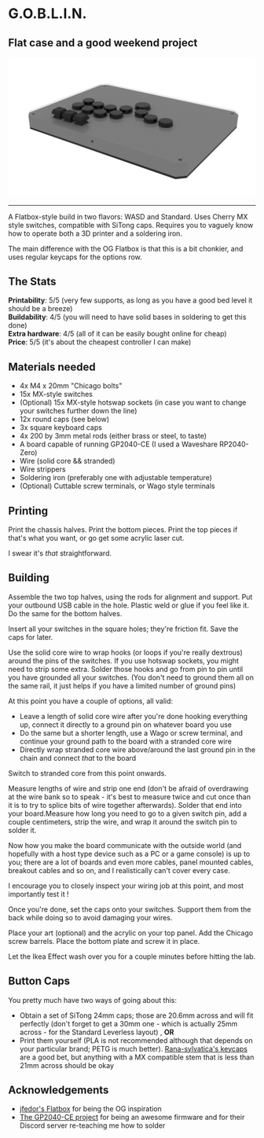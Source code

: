 # G.O.B.L.I.N.
## Flat case and a good weekend project

![I was rendered in Cycles and took like an hour... but at least I'm not EEVEE](../img/goblin.png)

---

A Flatbox-style build in two flavors: WASD and Standard. Uses Cherry MX style switches, compatible with SiTong caps. Requires you to vaguely know how to operate both a 3D printer and a soldering iron.

The main difference with the OG Flatbox is that this is a bit chonkier, and uses regular keycaps for the options row.

## The Stats

**Printability**: 5/5 (very few supports, as long as you have a good bed level it should be a breeze)  
**Buildability**: 4/5 (you will need to have solid bases in soldering to get this done)  
**Extra hardware**: 4/5 (all of it can be easily bought online for cheap)  
**Price**: 5/5 (it's about the cheapest controller I can make)

## Materials needed

- 4x M4 x 20mm "Chicago bolts"
- 15x MX-style switches
- (Optional) 15x MX-style hotswap sockets (in case you want to change your switches further down the line)
- 12x round caps (see below)
- 3x square keyboard caps
- 4x 200 by 3mm metal rods (either brass or steel, to taste)
- A board capable of running GP2040-CE (I used a Waveshare RP2040-Zero)
- Wire (solid core && stranded)
- Wire strippers
- Soldering iron (preferably one with adjustable temperature)
- (Optional) Cuttable screw terminals, or Wago style terminals

## Printing

Print the chassis halves. Print the bottom pieces. Print the top pieces if that's what you want, or go get some acrylic laser cut.

I swear it's *that* straightforward.

## Building

Assemble the two top halves, using the rods for alignment and support. Put your outbound USB cable in the hole. Plastic weld or glue if you feel like it. Do the same for the bottom halves.

Insert all your switches in the square holes; they're friction fit. Save the caps for later.

Use the solid core wire to wrap hooks (or loops if you're really dextrous) around the pins of the switches. If you use hotswap sockets, you might need to strip some extra. Solder those hooks and go from pin to pin until you have grounded all your switches. (You don't need to ground them all on the same rail, it just helps if you have a limited number of ground pins)

At this point you have a couple of options, all valid:  
- Leave a length of solid core wire after you're done hooking everything up, connect it directly to a ground pin on whatever board you use
- Do the same but a shorter length, use a Wago or screw terminal, and continue your ground path to the board with a stranded core wire
- Directly wrap stranded core wire above/around the last ground pin in the chain and connect *that* to the board

Switch to stranded core from this point onwards.

Measure lengths of wire and strip one end (don't be afraid of overdrawing at the wire bank so to speak - it's best to measure twice and cut once than it is to try to splice bits of wire together afterwards). Solder that end into your board.Measure how long you need to go to a given switch pin, add a couple centimeters, strip the wire, and wrap it around the switch pin to solder it.

Now how you make the board communicate with the outside world (and hopefully with a host type device such as a PC or a game console) is up to you; there are a lot of boards and even more cables, panel mounted cables, breakout cables and so on, and I realistically can't cover every case.

I encourage you to closely inspect your wiring job at this point, and most importantly test it !

Once you're done, set the caps onto your switches. Support them from the back while doing so to avoid damaging your wires.

Place your art (optional) and the acrylic on your top panel. Add the Chicago screw barrels. Place the bottom plate and screw it in place.

Let the Ikea Effect wash over you for a couple minutes before hitting the lab.

## Button Caps

You pretty much have two ways of going about this:

- Obtain a set of SiTong 24mm caps; those are 20.6mm across and will fit perfectly (don't forget to get a 30mm one - which is actually 25mm across - for the Standard Leverless layout) , **OR**
- Print them yourself (PLA is not recommended although that depends on your particular brand; PETG is much better). [Rana-sylvatica's keycaps](https://github.com/rana-sylvatica/circle-keycaps/tree/main) are a good bet, but anything with a MX compatible stem that is less than 21mm across should be okay


## Acknowledgements

- [jfedor's Flatbox](https://github.com/jfedor2/flatbox) for being the OG inspiration
- [The GP2040-CE project](https://gp2040-ce.info) for being an awesome firmware and for their Discord server re-teaching me how to solder
